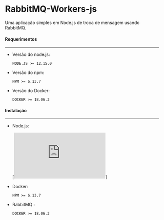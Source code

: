 # RabbitMQ-Workers-js

Uma aplicação simples em Node.js de troca de mensagem usando RabbitMQ.


#### Requerimentos
-----------------
* Versão do node.js:

      NODE.JS >= 12.15.0

* Versão do npm:

      NPM >= 6.13.7

* Versão do Docker:

      DOCKER >= 18.06.3
      
      
 #### Instalação 
-----------------
* Node.js:

     [![Node.Js](https://github.com/nodesource/distributions/blob/master/README.md)]

* Docker:

      NPM >= 6.13.7

* RabbitMQ :

      DOCKER >= 18.06.3
      

